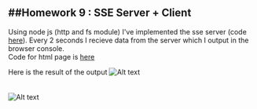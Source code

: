 ##Homework 9 : SSE Server + Client
-------------------------

Using node js (http and fs module) I've implemented the sse server (code [here](https://github.com/xserjjx/cvut-labs/blob/master/web2.0/hw9/server.js)). Every 2 seconds I recieve data from the server which I output in the browser console. <br />
Code for html page is [here](https://github.com/xserjjx/cvut-labs/blob/master/web2.0/hw9/index.html)

Here is the result of the output
![Alt text](http://i.imgur.com/aY2VGjn.png) <br /> <br /> <br />
![Alt text](http://i.imgur.com/smimPc2.png) <br /> <br /> <br />
